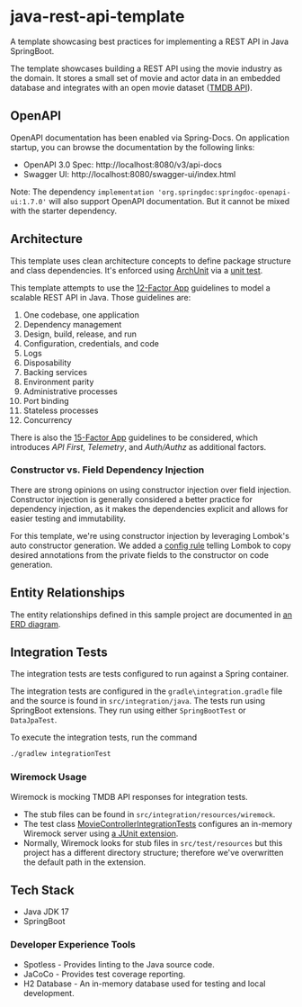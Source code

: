 # java-rest-api-template

A template showcasing best practices for implementing a REST API in Java SpringBoot.

The template showcases building a REST API using the movie industry as the domain.
It stores a small set of movie and actor data in an embedded database and integrates with 
an open movie dataset ([TMDB API](https://developer.themoviedb.org/docs)).

## OpenAPI

OpenAPI documentation has been enabled via Spring-Docs. On application startup, you can browse the documentation
by the following links:

- OpenAPI 3.0 Spec: http://localhost:8080/v3/api-docs
- Swagger UI: http://localhost:8080/swagger-ui/index.html

Note: The dependency `implementation 'org.springdoc:springdoc-openapi-ui:1.7.0'` will also support OpenAPI documentation. But it cannot be mixed with the starter dependency.

## Architecture

This template uses clean architecture concepts to define package structure and class dependencies. It's enforced 
using [ArchUnit](https://github.com/TNG/ArchUnit-Examples/blob/main/example-junit5/src/test/java/com/tngtech/archunit/exampletest/junit5/OnionArchitectureTest.java) 
via a [unit test](./src/test/java/com/rangerforge/movieman/CleanArchitectureTests.java).

This template attempts to use the [12-Factor App](https://www.redhat.com/architect/12-factor-app) guidelines to model 
a scalable REST API in Java. Those guidelines are:

1. One codebase, one application 
2. Dependency management 
3. Design, build, release, and run 
4. Configuration, credentials, and code 
5. Logs 
6. Disposability 
7. Backing services 
8. Environment parity 
9. Administrative processes 
10. Port binding 
11. Stateless processes 
12. Concurrency

There is also the [15-Factor App](https://developer.ibm.com/articles/15-factor-applications/)
guidelines to be considered, which introduces _API First_, _Telemetry_, and _Auth/Authz_ as additional 
factors.

### Constructor vs. Field Dependency Injection

There are strong opinions on using constructor injection over field injection. Constructor injection is generally 
considered a better practice for dependency injection, as it makes the dependencies explicit and allows for 
easier testing and immutability.

For this template, we're using constructor injection by leveraging Lombok's auto constructor generation. We added a 
[config rule](./lombok.config) telling Lombok to copy desired annotations from the private fields to the constructor 
on code generation.

## Entity Relationships

The entity relationships defined in this sample project are documented in [an ERD diagram](./documentation/DatabaseEntityRelationships.md). 

## Integration Tests

The integration tests are tests configured to run against a Spring container.

The integration tests are configured in the `gradle\integration.gradle` file 
and the source is found in `src/integration/java`.
The tests run using SpringBoot extensions. They run using either `SpringBootTest` or `DataJpaTest`.

To execute the integration tests, run the command
```bash
./gradlew integrationTest
```

### Wiremock Usage

Wiremock is mocking TMDB API responses for integration tests. 
- The stub files can be found in `src/integration/resources/wiremock`.
- The test class [MovieControllerIntegrationTests](./src/integration/java/com/rangerforge/movieman/web/MovieControllerIntegrationTests.java)
configures an in-memory Wiremock server using [a JUnit extension](https://wiremock.org/docs/junit-jupiter/#advanced-usage---programmatic).
- Normally, Wiremock looks for stub files in `src/test/resources` but this project has a different directory structure; therefore 
we've overwritten the default path in the extension.

## Tech Stack
* Java JDK 17
* SpringBoot

### Developer Experience Tools
* Spotless - Provides linting to the Java source code.
* JaCoCo - Provides test coverage reporting.
* H2 Database - An in-memory database used for testing and local development.
